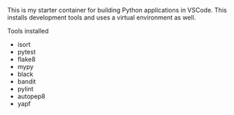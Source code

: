 This is my starter container for building Python applications in VSCode.  This installs development tools and uses a virtual environment as well.

Tools installed 
- isort
- pytest
- flake8
- mypy
- black
- bandit
- pylint
- autopep8
- yapf

